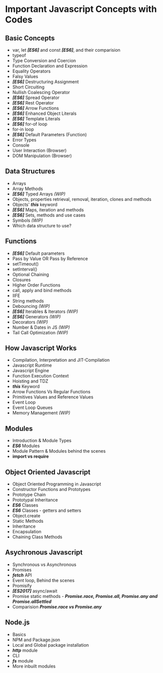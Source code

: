 # Important Javascript Concepts with Codes

## Basic Concepts
- var, let **_[ES6]_** and const **_[ES6]_**, and their comparision
- typeof
- Type Conversion and Coercion
- Function Declaration and Expression
- Equality Operators
- Falsy Values
- **_[ES6]_** Destructuring Assignment
- Short Circuiting
- Nullish Coalescing Operator
- **_[ES6]_** Spread Operator
- **_[ES6]_** Rest Operator
- **_[ES6]_** Arrow Functions
- **_[ES6]_** Enhanced Object Literals
- **_[ES6]_** Template Literals
- **_[ES6]_** for-of loop
- for-in loop
- **_[ES6]_** Default Parameters (Function)
- Error Types
- Console
- User Interaction (Browser)
- DOM Manipulation (Browser)

## Data Structures
- Arrays
- Array Methods
- **_[ES6]_** Typed Arrays _(WIP)_
- Objects, properties retrieval, removal, iteration, clones and methods
- Objects' **_this_** keyword
- **_[ES6]_** Maps, iteration and methods
- **_[ES6]_** Sets, methods and use cases
- Symbols _(WIP)_
- Which data structure to use?

## Functions
- **_[ES6]_** Default parameters
- Pass by Value OR Pass by Reference
- setTimeout()
- setInterval()
- Optional Chaining
- Closures
- Higher Order Functions
- call, apply and bind methods
- IIFE
- String methods
- Debouncing _(WIP)_
- **_[ES6]_** Iterables & Iterators _(WIP)_
- **_[ES6]_** Generators _(WIP)_
- Decorators _(WIP)_
- Number & Dates in JS _(WIP)_
- Tail Call Optimization _(WIP)_

## How Javascript Works
- Compilation, Interpretation and JIT-Compilation
- Javascript Runtime
- Javascript Engine
- Function Execution Context
- Hoisting and TDZ
- **_this_** Keyword
- Arrow Functions Vs Regular Functions
- Primitives Values and Reference Values
- Event Loop
- Event Loop Queues
- Memory Management _(WIP)_

## Modules
- Introduction & Module Types
- **_ES6_** Modules
- Module Pattern & Modules behind the scenes
- **import vs require**

## Object Oriented Javascript
- Object Oriented Programming in Javascript
- Constructor Functions and Prototypes
- Prototype Chain
- Prototypal Inheritance
- **_ES6_** Classes
- **_ES6_** Classes - getters and setters
- Object.create
- Static Methods
- Inheritance
- Encapsulation
- Chaining Class Methods

## Asychronous Javascript
- Synchronous vs Asynchronous
- Promises
- **_fetch_** API
- Event loop, Behind the scenes
- Promisify
- **_[ES2017]_** async/await
- Promise static methods - **_Promise.race, Promise.all, Promise.any and Promise.allSettled_**
- Comparision **_Promise.race vs Promise.any_**

## Node.js
- Basics
- NPM and Package.json
- Local and Global package installation
- **_http_** module
- CLI
- **_fs_** module
- More inbuilt modules